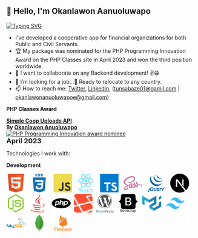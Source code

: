 ## 👋 Hello, I'm Okanlawon Aanuoluwapo
 
[![Typing SVG](https://readme-typing-svg.herokuapp.com/?lines=Welcome+to+my+Github+Profile;I'm+a+FullStack+Sofware+Engineer;Experience+Software+Developer;with+more+than+5+years+work+experience;Always+learning+new+things+😃)](https://git.io/typing-svg)


- I've developed a cooperative app for financial organizations for both Public and Civil Servants. 
- 🏆 My package was nominated for the PHP Programming Innovation Award on the PHP Classes site in April 2023 and won the third position worldwide.
- 👯 I want to collaborate on any Backend development! ✌😁
- 🤔 I’m looking for a job...🙏 Ready to relocate to any country.
- 📫 How to reach me: [Twitter](https://twitter/tunsabaze), [Linkedin](https://www.linkedin.com/in/anuoluwapo-okanlawon-30a27b1b5/),  (tunsabaze01@gamil.com | okanlawonanuoluwapoe@gmail.com) 


**PHP Classes Award**

<b><a href="https://www.phpclasses.org/package/12835-PHP-Store-financial-data-in-SQL-server-from-Excel-file.html">Simple Coop Uploads API</a><br>
   By <a href="https://www.phpclasses.org/browse/author/1608642.html">Okanlawon Anuoluwapo</a></b><br>
   <a href="https://www.phpclasses.org/award/innovation/"><img src="https://www.phpclasses.org/award/innovation/nominee.gif" width="89" height="89" alt="PHP Programming Innovation award nominee" title="PHP Programming Innovation award nominee" border="0"></a><br><b><span style="font-size: large">April 2023<br></span></b>


Technologies I work with:

**Development**


<img src="https://github.com/devicons/devicon/blob/master/icons/html5/html5-original.svg" title="HTML5" alt="HTML" width="50" height="50"/>&nbsp;&nbsp;&nbsp;<img src="https://github.com/devicons/devicon/blob/master/icons/css3/css3-plain-wordmark.svg"  title="CSS3" alt="CSS" width="50" height="50"/>&nbsp;&nbsp;&nbsp;<img src="https://github.com/devicons/devicon/blob/master/icons/javascript/javascript-original.svg" title="Javascript" alt="Javascript" width="50" height="50">&nbsp;&nbsp;&nbsp;<img src="https://github.com/devicons/devicon/blob/master/icons/react/react-original-wordmark.svg" title="React" alt="React" width="50" height="50">&nbsp;&nbsp;&nbsp;<img src="https://github.com/devicons/devicon/blob/master/icons/typescript/typescript-original.svg" title="TypeScript" alt="Typescript" width="50" height="50">&nbsp;&nbsp;&nbsp;<img src="https://github.com/devicons/devicon/blob/master/icons/sass/sass-original.svg" title="SASS" alt="SASS" width="50" height="50">&nbsp;&nbsp;&nbsp;<img src="https://github.com/devicons/devicon/blob/master/icons/jquery/jquery-plain-wordmark.svg" title="jQuery" alt="jQuery" width="50" height="50">&nbsp;&nbsp;&nbsp;<img src="https://github.com/devicons/devicon/blob/master/icons/nextjs/nextjs-plain.svg" title="NextJS" alt="NextJS" width="50" height="50">&nbsp;&nbsp;<img src="https://github.com/devicons/devicon/blob/master/icons/nodejs/nodejs-plain.svg" title="NodeJS" alt="NodeJS" width="50" height="50">&nbsp;&nbsp;<img src="https://github.com/devicons/devicon/blob/master/icons/java/java-plain.svg" title="Java" alt="Java" width="50" height="50">&nbsp;&nbsp;&nbsp;<img src="https://github.com/devicons/devicon/blob/master/icons/php/php-plain.svg" title="PHP" alt="PHP" width="50" height="50">&nbsp;&nbsp;<img src="https://github.com/devicons/devicon/blob/master/icons/laravel/laravel-plain.svg" title="Laravel" alt="Laravel" width="50" height="50">&nbsp;&nbsp;<img src="https://github.com/devicons/devicon/blob/master/icons/wordpress/wordpress-original.svg" title="WordPress" alt="WordPress" width="50" height="50">&nbsp;&nbsp;&nbsp;<img src="https://github.com/devicons/devicon/blob/master/icons/bootstrap/bootstrap-plain-wordmark.svg" title="Bootstrap" alt="Bootstrap" width="50" height="50">&nbsp;&nbsp;&nbsp;<img src="https://github.com/devicons/devicon/blob/master/icons/materialui/materialui-original.svg" title="Materail UI" alt="Material UI logo" width="50" height="50">&nbsp;&nbsp;&nbsp;<img src="https://github.com/devicons/devicon/blob/master/icons/tailwindcss/tailwindcss-plain.svg" title="Tailwind" alt="TailwindCSS logo" width="50" height="50">&nbsp;&nbsp;&nbsp;<img src="https://github.com/devicons/devicon/blob/master/icons/mysql/mysql-original-wordmark.svg" title="MySQL"  alt="MySQL" width="50" height="50"/>&nbsp;&nbsp;&nbsp;<img src="https://github.com/devicons/devicon/blob/master/icons/mongodb/mongodb-original.svg" title="MongoDB" alt="MongoDB" width="50" height="50"/>&nbsp;&nbsp;&nbsp;<img src="https://github.com/devicons/devicon/blob/master/icons/firebase/firebase-plain-wordmark.svg" title="Firebase" alt="Firebase" width="50" height="50"/>&nbsp;

